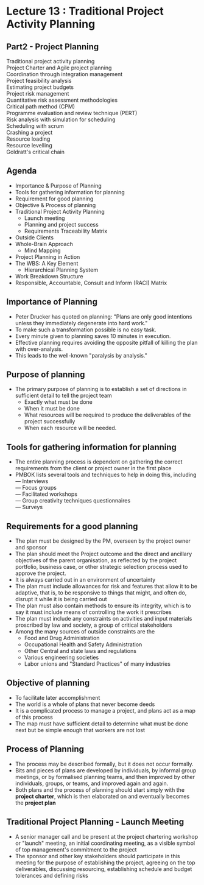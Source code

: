 # Lecture 13 : Traditional Project Activity Planning

## Part2 - Project Planning
Traditional project activity planning  
Project Charter and Agile project planning  
Coordination through integration management  
Project feasibility analysis  
Estimating project budgets  
Project risk management  
Quantitative risk assessment methodologies  
Critical path method (CPM)  
Programme evaluation and review technique (PERT)  
Risk analysis with simulation for scheduling  
Scheduling with scrum  
Crashing a project  
Resource loading  
Resource levelling  
Goldratt's critical chain  
## Agenda

* Importance & Purpose of Planning
* Tools for gathering information for planning
* Requirement for good planning
* Objective & Process of planning
* Traditional Project Activity Planning
    * Launch meeting
    * Planning and project success
    * Requirements Traceability Matrix
* Outside Clients
* Whole-Brain Approach
    * Mind Mapping
* Project Planning in Action
* The WBS: A Key Element
    * Hierarchical Planning System
* Work Breakdown Structure
* Responsible, Accountable, Consult
and Inform (RACI) Matrix

## Importance of Planning

* Peter Drucker has quoted on planning: "Plans are only good intentions unless they immediately degenerate into hard work."
* To make such a transformation possible is no easy task.
* Every minute given to planning saves 10 minutes in execution.
* Effective planning requires avoiding the opposite pitfall of killing the plan with over-analysis.
* This leads to the well-known "paralysis by analysis."

## Purpose of planning

* The primary purpose of planning is to establish a set of directions in sufficient
detail to tell the project team
    * Exactly what must be done
    * When it must be done
    * What resources will be required to produce the
deliverables of the project successfully
    * When each resource will be needed.

## Tools for gathering information for planning

* The entire planning process is dependent on gathering the correct
requirements from the client or project owner in the first place
* PMBOK lists several tools and techniques to help in doing this, including
— Interviews  
— Focus groups  
— Facilitated workshops  
— Group creativity techniques questionnaires  
— Surveys  

## Requirements for a good planning
* The plan must be designed by the PM, overseen by the
project owner and sponsor
* The plan should meet the Project outcome and the direct
and ancillary objectives of the parent organisation, as
reflected by the project portfolio, business case, or other
strategic selection process used to approve the project.
* It is always carried out in an environment of uncertainty
* The plan must include allowances for risk and features that allow it to be adaptive, that is, to be responsive to things that might, and often do,
disrupt it while it is being carried out
* The plan must also contain methods to ensure its integrity, which is to say
it must include means of controlling the work it prescribes
* The plan must include any constraints on activities and input materials
proscribed by law and society, a group of critical stakeholders
* Among the many sources of outside constraints are the
    * Food and Drug Administration
    * Occupational Health and Safety Administration
    * Other Central and state laws and regulations
    * Various engineering societies
    * Labor unions and "Standard Practices" of many industries

## Objective of planning
* To facilitate later accomplishment
* The world is a whole of plans that never become
deeds
* It is a complicated process to manage a project, and
plans act as a map of this process
* The map must have sufficient detail to determine
what must be done next but be simple enough that
workers are not lost

## Process of Planning
* The process may be described formally, but it does not occur formally.
* Bits and pieces of plans are developed by individuals, by informal group
meetings, or by formalised planning teams, and then improved by other
individuals, groups, or teams, and improved again and again.
* Both plans and the process of planning should start
simply with the **project charter**, which is then
elaborated on and eventually becomes the **project
plan**

## Traditional Project Planning - Launch Meeting
* A senior manager call and be present at the project chartering workshop
or "launch" meeting, an initial coordinating meeting, as a visible symbol of
top management's commitment to the project
* The sponsor and other key stakeholders should
participate in this meeting for the purpose of
establishing the project, agreeing on the top
deliverables, discussing resourcing, establishing
schedule and budget tolerances and defining risks